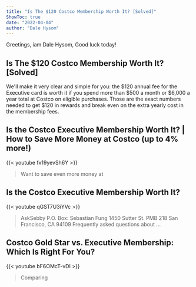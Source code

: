 ```yaml
---
title: "Is The $120 Costco Membership Worth It? [Solved]"
ShowToc: true 
date: "2022-04-04"
author: "Dale Hysom" 
---
```


Greetings, iam Dale Hysom, Good luck today!
## Is The $120 Costco Membership Worth It? [Solved]
We'll make it very clear and simple for you: the $120 annual fee for the Executive card is worth it if you spend more than $500 a month or $6,000 a year total at Costco on eligible purchases. Those are the exact numbers needed to get $120 in rewards and break even on the extra yearly cost in the membership fees.

## Is the Costco Executive Membership Worth It?  |  How to Save More Money at Costco (up to 4% more!)
{{< youtube fx19yevSh6Y >}}
>Want to save even more money at 

## Is the Costco Executive Membership Worth It?
{{< youtube qGST7U3iYVc >}}
>AskSebby P.O. Box: Sebastian Fung 1450 Sutter St. PMB 218 San Francisco, CA 94109 Frequently asked questions about ...

## Costco Gold Star vs. Executive Membership: Which Is Right For You?
{{< youtube bF6OMcT-vDI >}}
>Comparing 

